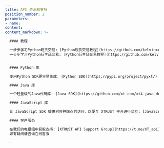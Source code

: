```yaml
---
title: API 资源和支持
position_number: 2
parameters:
- name:
content:
content_markdown: >-

  #### 教程

  一步步学习Python现货交易: [Python现货交易教程](https://github.com/kelvinxue/pyxt/blob/main/examples/spot_guide.ipynb)<br />
  一步步学习Python衍生品交易: [Python衍生品交易教程](https://github.com/kelvinxue/pyxt/blob/main/examples/future_guide.ipynb)


  #### Python 库

  使用Python SDK更容易集成: [Python SDK](https://pypi.org/project/pyxt/)

  #### Java 库

  一个轻量级的Java代码库: [Java SDK](https://github.com/xt-com/xt4-java-demo)

  #### JavaScript 库

  此 JavaScript SDK 提供对各种端点的访问，以便与 XTRUST 平台进行交互: [JavaScript SDK](https://www.npmjs.com/package/xt-open-api)

  #### 客户服务

  在我们的电报组中获取支持: [XTRUST API Support Group](https://t.me/XT_api)<br />
  如有疑问请咨询在线客服

---
```



